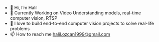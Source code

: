 - 👋 Hi, I’m Halil
- 👀 Currently Working on Video Understanding models, real-time computer vision, RTSP 
- 🌱 I love to build end-to-end computer vision projects to solve real-life problems 
- 📫 How to reach me halil.ozcan1999@gmail.com 

<!---
xalil8/xalil8 is a ✨ special ✨ repository because its `README.md` (this file) appears on your GitHub profile.
You can click the Preview link to take a look at your changes.
--->
